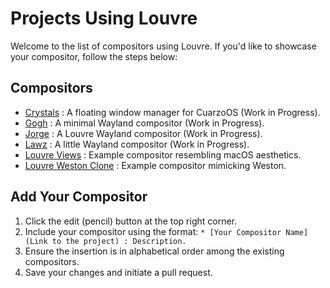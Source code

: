# Projects Using Louvre

Welcome to the list of compositors using Louvre. If you'd like to showcase your compositor, follow the steps below:

## Compositors

* [Crystals](https://github.com/CuarzoSoftware/Crystals) : A floating window manager for CuarzoOS (Work in Progress).
* [Gogh](https://github.com/xTrayambak/gogh) : A minimal Wayland compositor (Work in Progress).
* [Jorge](https://github.com/diego-est/jorge) : A Louvre Wayland compositor (Work in Progress).
* [Lawz](https://github.com/aman333nolawz/Lawz) : A little Wayland compositor (Work in Progress).
* [Louvre Views](https://cuarzosoftware.github.io/Louvre/md_md__examples.html#views) : Example compositor resembling macOS aesthetics.
* [Louvre Weston Clone](https://cuarzosoftware.github.io/Louvre/md_md__examples.html#weston) : Example compositor mimicking Weston.

## Add Your Compositor

1. Click the edit (pencil) button at the top right corner.
2. Include your compositor using the format: `* [Your Compositor Name](Link to the project) : Description.`
3. Ensure the insertion is in alphabetical order among the existing compositors.
4. Save your changes and initiate a pull request.
